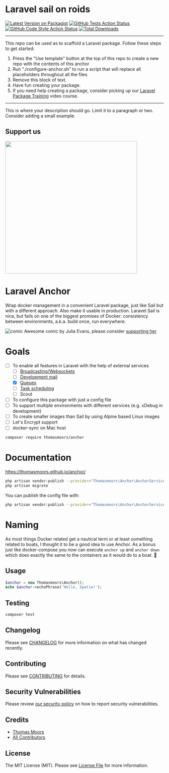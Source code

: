 # Laravel sail on roids

[![Latest Version on Packagist](https://img.shields.io/packagist/v/thomasmoors/anchor.svg?style=flat-square)](https://packagist.org/packages/thomasmoors/anchor)
[![GitHub Tests Action Status](https://img.shields.io/github/workflow/status/thomasmoors/anchor/run-tests?label=tests)](https://github.com/thomasmoors/anchor/actions?query=workflow%3Arun-tests+branch%3Amaster)
[![GitHub Code Style Action Status](https://img.shields.io/github/workflow/status/thomasmoors/anchor/Check%20&%20fix%20styling?label=code%20style)](https://github.com/thomasmoors/anchor/actions?query=workflow%3A"Check+%26+fix+styling"+branch%3Amaster)
[![Total Downloads](https://img.shields.io/packagist/dt/thomasmoors/anchor.svg?style=flat-square)](https://packagist.org/packages/thomasmoors/anchor)

---
This repo can be used as to scaffold a Laravel package. Follow these steps to get started:

1. Press the "Use template" button at the top of this repo to create a new repo with the contents of this anchor
2. Run "./configure-anchor.sh" to run a script that will replace all placeholders throughout all the files
3. Remove this block of text.
4. Have fun creating your package.
5. If you need help creating a package, consider picking up our <a href="https://laravelpackage.training">Laravel Package Training</a> video course.
---

This is where your description should go. Limit it to a paragraph or two. Consider adding a small example.

## Support us

[<img src="https://github-ads.s3.eu-central-1.amazonaws.com/anchor.jpg?t=1" width="419px" />](https://spatie.be/github-ad-click/anchor)
# Laravel Anchor

Wrap docker management in a convenient Laravel package, just like Sail but with a different approach. Also make it usable in production. Laravel Sail is nice, but fails on one of the biggest promises of Docker: consistency between environments, a.k.a. build once, run everywhere. 

![comic](https://wizardzines.com/comics/why-containers/why-containers.png "Why containers")
Awesome comic by Julia Evans, please consider [supporting her](https://wizardzines.com/zines/containers/)


# Goals

- [ ] To enable all features in Laravel with the help of external services
  - [ ] [Broadcasting/Websockets](https://github.com/beyondcode/laravel-websockets)
  - [ ] [Development mail](https://github.com/mailhog/MailHog)
  - [x] [Queues](https://redis.io/)
  - [ ] [Task scheduling](https://hub.docker.com/r/willfarrell/crontab)
  - [ ] Scout
- [ ] To configure this package with just a config file
- [ ] To support multiple environments with different services (e.g. xDebug in development)
- [ ] To create smaller images than Sail by using Alpine based Linux images
- [ ] Let's Encrypt support
- [ ] docker-sync on Mac host

```bash
composer require thomasmoors/anchor
```

# Documentation

https://thomasmoors.github.io/anchor/
```bash
php artisan vendor:publish --provider="Thomasmoors\Anchor\AnchorServiceProvider" --tag="anchor-migrations"
php artisan migrate
```

You can publish the config file with:
```bash
php artisan vendor:publish --provider="Thomasmoors\Anchor\AnchorServiceProvider" --tag="anchor-config"
```


# Naming

As most things Docker related get a nautical term or at least something related to boats, I thought it to be a good idea to use Anchor. As a bonus just like docker-compose you now can execute `anchor up` and `anchor down` which does exactly the same to the containers as it would do to a boat. 🙂
## Usage

```php
$anchor = new Thomasmoors\Anchor();
echo $anchor->echoPhrase('Hello, Spatie!');
```

## Testing

```bash
composer test
```

## Changelog

Please see [CHANGELOG](CHANGELOG.md) for more information on what has changed recently.

## Contributing

Please see [CONTRIBUTING](.github/CONTRIBUTING.md) for details.

## Security Vulnerabilities

Please review [our security policy](../../security/policy) on how to report security vulnerabilities.

## Credits

- [Thomas Moors](https://github.com/thomasmoors)
- [All Contributors](../../contributors)

## License

The MIT License (MIT). Please see [License File](LICENSE.md) for more information.
